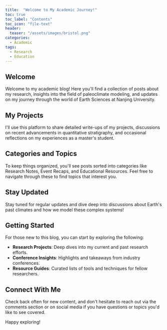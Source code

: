 ```yaml
---
title:  "Welcome to My Academic Journey!"
toc: true
toc_label: "Contents"
toc_icon: "file-text"
header:
  teaser: "/assets/images/bristol.png"
categories: 
  - Academic
tags:
  - Research
  - Education
---
```


## Welcome

Welcome to my academic blog! Here you'll find a collection of posts about my research, insights into the field of paleoclimate modeling, and updates on my journey through the world of Earth Sciences at Nanjing University.

## My Projects

I'll use this platform to share detailed write-ups of my projects, discussions on recent advancements in quantitative stratigraphy, and occasional reflections on my experiences as a master's student.

## Categories and Topics

To keep things organized, you'll see posts sorted into categories like Research Notes, Event Recaps, and Educational Resources. Feel free to navigate through these to find topics that interest you.

## Stay Updated

Stay tuned for regular updates and dive deep into discussions about Earth's past climates and how we model these complex systems!

## Getting Started

For those new to this blog, you can start by exploring the following:

- **Research Projects**: Deep dives into my current and past research efforts.
- **Conference Insights**: Highlights and takeaways from industry conferences.
- **Resource Guides**: Curated lists of tools and techniques for fellow researchers.

## Connect With Me

Check back often for new content, and don't hesitate to reach out via the comments section or on social media if you have questions or topics you'd like to see covered.

Happy exploring!